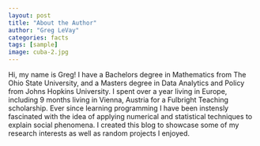 ```yaml
---
layout: post
title: "About the Author"
author: "Greg LeVay"
categories: facts
tags: [sample]
image: cuba-2.jpg
---
```


Hi, my name is Greg! I have a Bachelors degree in Mathematics from The Ohio State University, and a Masters degree in Data Analytics and Policy from Johns Hopkins University. I spent over a year living in Europe, including 9 months living in Vienna, Austria for a Fulbright Teaching scholarship. Ever since learning programming I have been instensly fascinated with the idea of applying numerical and statistical techniques to explain social phenomena. I created this blog to showcase some of my research interests as well as random projects I enjoyed.
